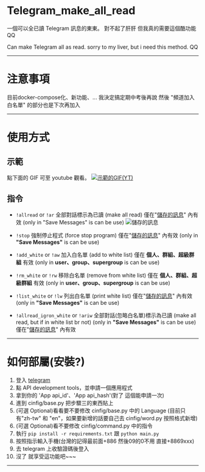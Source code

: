 # Telegram_make_all_read
一個可以全已讀 Telegram 訊息的東東。
對不起了肝肝 但我真的需要這個酷功能QQ

Can make Telegram all as read.
sorry to my liver, but i need this method. QQ

----

# 注意事項
目前docker-compose化、新功能、... 我決定搞定期中考後再說
然後 "頻道加入白名單" 的部分也是下次再加入

----

# 使用方式

## 示範
點下面的 GIF 可至 youtube 觀看。
[![示範的GIF(YT)](https://github.com/we684123/Telegram_make_all_read/blob/master/%E5%9C%96%E5%BA%8A/out.gif?raw=true)](https://www.youtube.com/watch?v=4Lj9fFYYqj4)

## 指令
 - ```!allread``` or ```!ar```
 全部對話標示為已讀
 (make all read)
 僅在"[儲存的訊息](https://imgur.com/1ET9ThI)" 內有效
 (only in "Save Messages" is can be use)
 ![儲存的訊息](https://imgur.com/1ET9ThI.png)

 - ```!stop```
 強制停止程式
 (force stop program)
 僅在"[儲存的訊息](https://imgur.com/1ET9ThI)" 內有效
 (only in **"Save Messages"** is can be use)

 - ```!add_white``` or ```!aw```
 加入白名單
 (add to white list)
 僅在 **個人、群組、超級群組** 有效
 (only in **user、group、supergroup** is can be use)

 - ```!rm_white``` or ```!rw```
 移除白名單
 (remove from white list)
 僅在 **個人、群組、超級群組** 有效
 (only in **user、group、supergroup** is can be use)

 - ```!list_white``` or ```!lw```
 列出白名單
 (print white list)
 僅在"[儲存的訊息](https://imgur.com/1ET9ThI)" 內有效
 (only in **"Save Messages"** is can be use)

 - ```!allread_igron_white``` or ```!ariw```
 全部對話(忽略白名單)標示為已讀
 (make all read, but if in white list br not)
 (only in **"Save Messages"** is can be use)
 僅在"[儲存的訊息](https://imgur.com/1ET9ThI)" 內有效




----
# 如何部屬(安裝?)

  1. 登入 [telegram](https://my.telegram.org/auth)
  2. 點 API development tools，並申請一個應用程式
  3. 拿到你的 'App api_id'、'App api_hash'(對了 這個能申請一次)
  4. 進到 cinfig/base.py 把步驟三的東西貼上
  5. (可選 Optional)看看要不要修改 cinfig/base.py 中的 Language
  (目前只有"zh-tw" 和 "en"，如果要新增的話要自己去 cinfig/word.py 按照格式新增)
  6. (可選 Optional)看不要修改 cinfig/command.py 中的指令
  7. 執行 ```pip install -r requirements.txt``` 跟 ```python main.py```
  8. 按照指示輸入手機(台灣的記得最前面+886 然後09的0不用 直接+8869xxx)
  9. 去 telegram 上收驗證碼後登入
  10. 沒了 就享受這功能吧~~~

----
